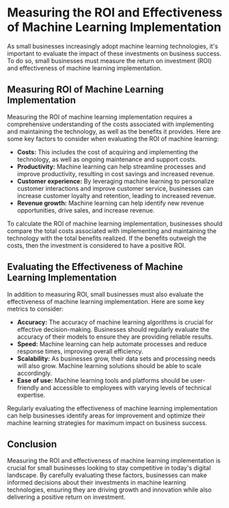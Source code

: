 Measuring the ROI and Effectiveness of Machine Learning Implementation
======================================================================================================================================================

As small businesses increasingly adopt machine learning technologies, it's important to evaluate the impact of these investments on business success. To do so, small businesses must measure the return on investment (ROI) and effectiveness of machine learning implementation.

Measuring ROI of Machine Learning Implementation
------------------------------------------------

Measuring the ROI of machine learning implementation requires a comprehensive understanding of the costs associated with implementing and maintaining the technology, as well as the benefits it provides. Here are some key factors to consider when evaluating the ROI of machine learning:

* **Costs:** This includes the cost of acquiring and implementing the technology, as well as ongoing maintenance and support costs.
* **Productivity:** Machine learning can help streamline processes and improve productivity, resulting in cost savings and increased revenue.
* **Customer experience:** By leveraging machine learning to personalize customer interactions and improve customer service, businesses can increase customer loyalty and retention, leading to increased revenue.
* **Revenue growth:** Machine learning can help identify new revenue opportunities, drive sales, and increase revenue.

To calculate the ROI of machine learning implementation, businesses should compare the total costs associated with implementing and maintaining the technology with the total benefits realized. If the benefits outweigh the costs, then the investment is considered to have a positive ROI.

Evaluating the Effectiveness of Machine Learning Implementation
---------------------------------------------------------------

In addition to measuring ROI, small businesses must also evaluate the effectiveness of machine learning implementation. Here are some key metrics to consider:

* **Accuracy:** The accuracy of machine learning algorithms is crucial for effective decision-making. Businesses should regularly evaluate the accuracy of their models to ensure they are providing reliable results.
* **Speed:** Machine learning can help automate processes and reduce response times, improving overall efficiency.
* **Scalability:** As businesses grow, their data sets and processing needs will also grow. Machine learning solutions should be able to scale accordingly.
* **Ease of use:** Machine learning tools and platforms should be user-friendly and accessible to employees with varying levels of technical expertise.

Regularly evaluating the effectiveness of machine learning implementation can help businesses identify areas for improvement and optimize their machine learning strategies for maximum impact on business success.

Conclusion
----------

Measuring the ROI and effectiveness of machine learning implementation is crucial for small businesses looking to stay competitive in today's digital landscape. By carefully evaluating these factors, businesses can make informed decisions about their investments in machine learning technologies, ensuring they are driving growth and innovation while also delivering a positive return on investment.

